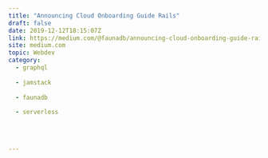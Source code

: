 ```yaml
---
title: "Announcing Cloud Onboarding Guide Rails"
draft: false
date: 2019-12-12T18:15:07Z
link: https://medium.com/@faunadb/announcing-cloud-onboarding-guide-rails-5c5797d29820?source=rss------jamstack-5&utm_medium=RSS&utm_source=hune
site: medium.com
topic: Webdev
category:
  - graphql
  
  - jamstack
  
  - faunadb
  
  - serverless
  
   
  

---
```


